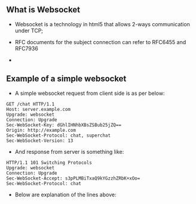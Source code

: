 ## What is Websocket

- Websocket is a technology in html5 that allows 2-ways communication under TCP;

- RFC documents for the subject connection can refer to RFC6455 and RFC7936

- 

## Example of a simple websocket

- A simple websocket request from client side is as per below:

```
GET /chat HTTP/1.1
Host: server.example.com
Upgrade: websocket
Connection: Upgrade
Sec-WebSocket-Key: dGhlIHNhbXBsZSBub25jZQ==
Origin: http://example.com
Sec-WebSocket-Protocol: chat, superchat
Sec-WebSocket-Version: 13
```
- And response from server is something like:

```
HTTP/1.1 101 Switching Protocols
Upgrade: websocket
Connection: Upgrade
Sec-WebSocket-Accept: s3pPLMBiTxaQ9kYGzzhZRbK+xOo=
Sec-WebSocket-Protocol: chat
```

- Below are explanation of the lines above:

